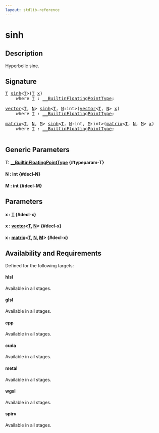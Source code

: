 ```yaml
---
layout: stdlib-reference
---
```


# sinh

## Description

Hyperbolic sine.




## Signature 

<pre>
<a href="/stdlib-reference/global-decls/sinh#typeparam-T" class="code_type">T</a> <a href="/stdlib-reference/global-decls/sinh">sinh</a>&lt;<a href="/stdlib-reference/global-decls/sinh#typeparam-T" class="code_type">T</a>&gt;(<a href="/stdlib-reference/global-decls/sinh#typeparam-T" class="code_type">T</a> <a href="/stdlib-reference/global-decls/sinh#decl-x" class="code_param">x</a>)
    <span class='code_keyword'>where</span> <a href="/stdlib-reference/global-decls/sinh#typeparam-T" class="code_type">T</a> : <a href="/stdlib-reference/interfaces/BuiltinFloatingPointType/index" class="code_type">__BuiltinFloatingPointType</a>;

<a href="/stdlib-reference/types/vector/index" class="code_type">vector</a>&lt;<a href="/stdlib-reference/global-decls/sinh#typeparam-T" class="code_type">T</a>, <a href="/stdlib-reference/global-decls/sinh#decl-N" class="code_var">N</a>&gt; <a href="/stdlib-reference/global-decls/sinh">sinh</a>&lt;<a href="/stdlib-reference/global-decls/sinh#typeparam-T" class="code_type">T</a>, <a href="/stdlib-reference/global-decls/sinh#decl-N" class="code_var">N</a>:<span class="code_keyword">int</span>&gt;(<a href="/stdlib-reference/types/vector/index" class="code_type">vector</a>&lt;<a href="/stdlib-reference/global-decls/sinh#typeparam-T" class="code_type">T</a>, <a href="/stdlib-reference/global-decls/sinh#decl-N" class="code_var">N</a>&gt; <a href="/stdlib-reference/global-decls/sinh#decl-x" class="code_param">x</a>)
    <span class='code_keyword'>where</span> <a href="/stdlib-reference/global-decls/sinh#typeparam-T" class="code_type">T</a> : <a href="/stdlib-reference/interfaces/BuiltinFloatingPointType/index" class="code_type">__BuiltinFloatingPointType</a>;

<a href="/stdlib-reference/types/matrix/index" class="code_type">matrix</a>&lt;<a href="/stdlib-reference/global-decls/sinh#typeparam-T" class="code_type">T</a>, <a href="/stdlib-reference/global-decls/sinh#decl-N" class="code_var">N</a>, <a href="/stdlib-reference/global-decls/sinh#decl-M" class="code_var">M</a>&gt; <a href="/stdlib-reference/global-decls/sinh">sinh</a>&lt;<a href="/stdlib-reference/global-decls/sinh#typeparam-T" class="code_type">T</a>, <a href="/stdlib-reference/global-decls/sinh#decl-N" class="code_var">N</a>:<span class="code_keyword">int</span>, <a href="/stdlib-reference/global-decls/sinh#decl-M" class="code_var">M</a>:<span class="code_keyword">int</span>&gt;(<a href="/stdlib-reference/types/matrix/index" class="code_type">matrix</a>&lt;<a href="/stdlib-reference/global-decls/sinh#typeparam-T" class="code_type">T</a>, <a href="/stdlib-reference/global-decls/sinh#decl-N" class="code_var">N</a>, <a href="/stdlib-reference/global-decls/sinh#decl-M" class="code_var">M</a>&gt; <a href="/stdlib-reference/global-decls/sinh#decl-x" class="code_param">x</a>)
    <span class='code_keyword'>where</span> <a href="/stdlib-reference/global-decls/sinh#typeparam-T" class="code_type">T</a> : <a href="/stdlib-reference/interfaces/BuiltinFloatingPointType/index" class="code_type">__BuiltinFloatingPointType</a>;

</pre>

## Generic Parameters

#### T: [\_\_BuiltinFloatingPointType](/stdlib-reference/interfaces/BuiltinFloatingPointType/index) {#typeparam-T}
#### N  : int {#decl-N}
#### M  : int {#decl-M}

## Parameters

#### x  : [T](/stdlib-reference/global-decls/sinh#typeparam-T) {#decl-x}
#### x  : [vector](/stdlib-reference/types/vector/index)\<[T](/stdlib-reference/types/vector/index#typeparam-T), [N](/stdlib-reference/types/vector/index#decl-N)\> {#decl-x}
#### x  : [matrix](/stdlib-reference/types/matrix/index)\<[T](/stdlib-reference/types/matrix/T), [N](/stdlib-reference/types/matrix/index#decl-N), [M](/stdlib-reference/types/matrix/index#decl-M)\> {#decl-x}

## Availability and Requirements

Defined for the following targets:

#### hlsl
Available in all stages.

#### glsl
Available in all stages.

#### cpp
Available in all stages.

#### cuda
Available in all stages.

#### metal
Available in all stages.

#### wgsl
Available in all stages.

#### spirv
Available in all stages.



